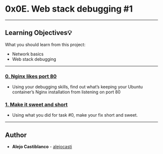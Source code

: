 # 0x0E. Web stack debugging #1

---
## Learning Objectives:bulb:
What you should learn from this project:

* Network basics
* Web stack debugging
---


### [0. Nginx likes port 80 ](./0-nginx_likes_port_80)
* Using your debugging skills, find out what’s keeping your Ubuntu container’s Nginx installation from listening on port 80


### [1. Make it sweet and short](./1-debugging_made_short)
* Using what you did for task #0, make your fix short and sweet.


---

## Author
* **Alejo Castiblanco** - [alejocasti](github.com/alejocasti)
